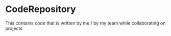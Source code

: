 # CodeRepository
This contains code that is written by me / by my team while collaborating on projects
